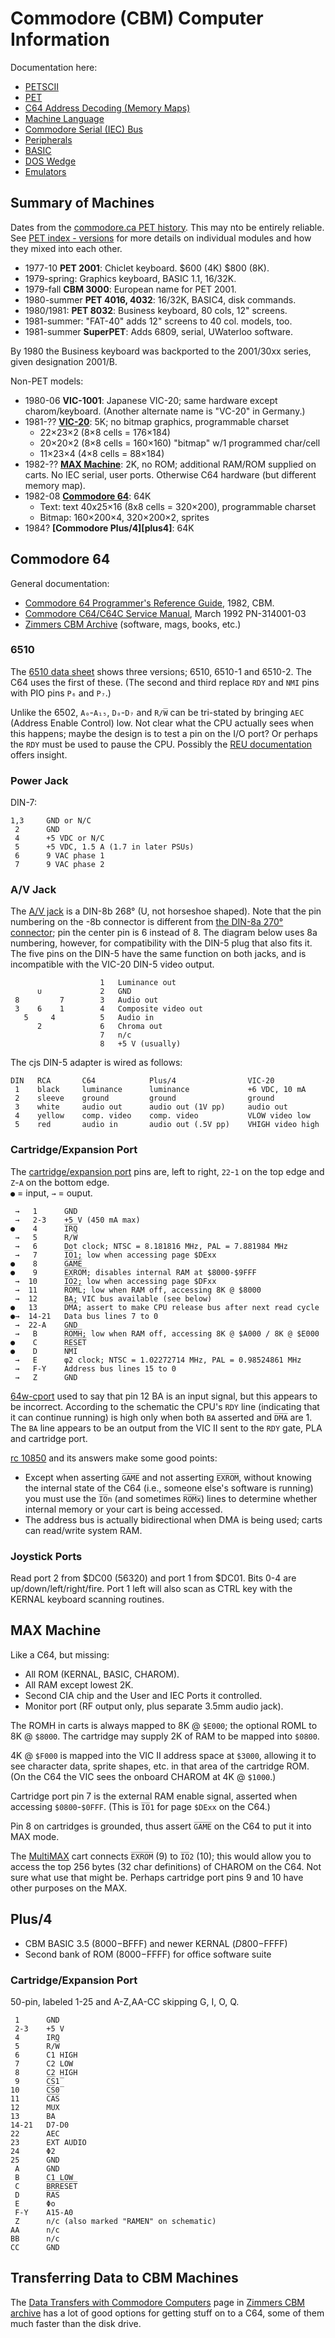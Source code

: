 Commodore (CBM) Computer Information
====================================

Documentation here:
- [PETSCII](petscii.md)
- [PET](pet.md)
- [C64 Address Decoding (Memory Maps)](address-decoding.md)
- [Machine Language](machlang.md)
- [Commodore Serial (IEC) Bus](serial-bus.md)
- [Peripherals](peripherals.md)
- [BASIC](basic.md)
- [DOS Wedge](doswedge.md)
- [Emulators](emulators.md)


Summary of Machines
-------------------

Dates from the [commodore.ca PET history][pet-history]. This may nto
be entirely reliable. See [PET index - versions][pi-ver] for more
details on individual modules and how they mixed into each other.

- 1977-10 __PET 2001__: Chiclet keyboard. $600 (4K) $800 (8K).
- 1979-spring: Graphics keyboard, BASIC 1.1, 16/32K.
- 1979-fall __CBM 3000__: European name for PET 2001.
- 1980-summer __PET 4016, 4032__: 16/32K, BASIC4, disk commands.
- 1980/1981: __PET 8032__: Business keyboard, 80 cols, 12" screens.
- 1981-summer: "FAT-40" adds 12" screens to 40 col. models, too.
- 1981-summer __SuperPET__: Adds 6809, serial, UWaterloo software.

By 1980 the Business keyboard was backported to the 2001/30xx series,
given designation 2001/B.

Non-PET models:

- 1980-06 __VIC-1001__: Japanese VIC-20; same hardware except
  charom/keyboard. (Another alternate name is "VC-20" in Germany.)
- 1981-?? __[VIC-20]__: 5K; no bitmap graphics, programmable charset
  - 22×23×2 (8×8 cells = 176×184)
  - 20×20×2 (8×8 cells = 160×160) "bitmap" w/1 programmed char/cell
  - 11×23×4 (4×8 cells = 88×184)
- 1982-?? __[MAX Machine]__: 2K, no ROM; additional RAM/ROM supplied
  on carts. No IEC serial, user ports. Otherwise C64 hardware (but
  different memory map).
- 1982-08 __[Commodore 64][c64]__: 64K
  - Text: text 40x25×16 (8x8 cells = 320×200), programmable charset
  - Bitmap: 160×200×4, 320×200×2, sprites
- 1984? __[Commodore Plus/4][plus4]__: 64K


Commodore 64
-------------

General documentation:
- [Commodore 64 Programmer's Reference Guide][c64progref], 1982, CBM.
- [Commodore C64/C64C Service Manual][c64service], March 1992 PN-314001-03
- [Zimmers CBM Archive][zimmers] (software, mags, books, etc.)

### 6510

The [6510 data sheet][6510] shows three versions; 6510, 6510-1 and
6510-2. The C64 uses the first of these. (The second and third replace
`RDY` and `NMI` pins with PIO pins `P₆` and `P₇`.)

Unlike the 6502, `A₀`-`A₁₅`, `D₀`-`D₇` and `R/W̅` can be tri-stated by
bringing `AEC` (Address Enable Control) low. Not clear what the CPU
actually sees when this happens; maybe the design is to test a pin on
the I/O port? Or perhaps the `RDY` must be used to pause the CPU.
Possibly the [REU documentation][reutech] offers insight.

### Power Jack

DIN-7:

    1,3     GND or N/C
     2      GND
     4      +5 VDC or N/C
     5      +5 VDC, 1.5 A (1.7 in later PSUs)
     6      9 VAC phase 1
     7      9 VAC phase 2

### A/V Jack

The [A/V jack][cw-av] is a DIN-8b 268° (U, not horseshoe shaped). Note
that the pin numbering on the -8b connector is different from [the
DIN-8a 270° connector][din]; pin the center pin is 6 instead of 8. The
diagram below uses 8a numbering, however, for compatibility with the
DIN-5 plug that also fits it. The five pins on the DIN-5 have the same
function on both jacks, and is incompatible with the VIC-20 DIN-5
video output.

                        1   Luminance out
          ∪             2   GND
     8         7        3   Audio out
     3    6    1        4   Composite video out
       5     4          5   Audio in
          2             6   Chroma out
                        7   n/c
                        8   +5 V (usually)

The cjs DIN-5 adapter is wired as follows:

    DIN   RCA       C64            Plus/4                VIC-20
     1    black     luminance      luminance             +6 VDC, 10 mA
     2    sleeve    ground         ground                ground
     3    white     audio out      audio out (1V pp)     audio out
     4    yellow    comp. video    comp. video           VLOW video low
     5    red       audio in       audio out (.5V pp)    VHIGH video high

### Cartridge/Expansion Port

The [cartridge/expansion port][64w-cport] pins are, left to right,
`22`-`1` on the top edge and `Z`-`A` on the bottom edge.  
`●` = input, `→` = ouput.

     →   1      GND
     →   2-3    +5 V (450 mA max)
    ●    4      I̅R̅Q̅
     →   5      R/W̅
     →   6      Dot clock; NTSC = 8.181816 MHz, PAL = 7.881984 MHz
     →   7      I̅O̅1; low when accessing page $DExx
    ●    8      G̅A̅M̅E̅
    ●    9      E̅X̅R̅O̅M̅; disables internal RAM at $8000-$9FFF
     →  10      I̅O̅2; low when accessing page $DFxx
     →  11      R̅O̅M̅L̅; low when RAM off, accessing 8K @ $8000
     →  12      BA; VIC bus available (see below)
    ●   13      D̅M̅A̅; assert to make CPU release bus after next read cycle
    ●→  14-21   Data bus lines 7 to 0
     →  22-A    GND
     →   B      R̅O̅M̅H̅; low when RAM off, accessing 8K @ $A000 / 8K @ $E000
    ●    C      R̅E̅S̅E̅T̅
    ●    D      N̅M̅I̅
     →   E      φ2 clock; NTSC = 1.02272714 MHz, PAL = 0.98524861 MHz
     →   F-Y    Address bus lines 15 to 0
     →   Z      GND

[64w-cport] used to say that pin 12 BA is an input signal, but this appears
to be incorrect. According to the schematic the CPU's `RDY` line
(indicating that it can continue running) is high only when both `BA`
asserted and `D̅M̅A̅` are 1. The `BA` line appears to be an output from the
VIC II sent to the `RDY` gate, PLA and cartridge port.

[rc 10850] and its answers make some good points:
- Except when asserting `G̅A̅M̅E̅` and not asserting `E̅X̅R̅O̅M̅`, without
  knowing the internal state of the C64 (i.e., someone else's software
  is running) you must use the `I̅O̅n` (and sometimes `R̅O̅M̅x̅`) lines to
  determine whether internal memory or your cart is being accessed.
- The address bus is actually bidirectional when DMA is being used;
  carts can read/write system RAM.

### Joystick Ports

Read port 2 from $DC00 (56320) and port 1 from $DC01. Bits 0-4 are
up/down/left/right/fire. Port 1 left will also scan as CTRL key with
the KERNAL keyboard scanning routines.


MAX Machine
-----------

Like a C64, but missing:
- All ROM (KERNAL, BASIC, CHAROM).
- All RAM except lowest 2K.
- Second CIA chip and the User and IEC Ports it controlled.
- Monitor port (RF output only, plus separate 3.5mm audio jack).

The ROMH in carts is always mapped to 8K @ `$E000`; the optional ROML
to 8K @ `$8000`. The cartridge may supply 2K of RAM to be mapped into
`$0800`.

4K @ `$F000` is mapped into the VIC II address space at `$3000`,
allowing it to see character data, sprite shapes, etc. in that area of
the cartridge ROM. (On the C64 the VIC sees the onboard CHAROM at 4K @
`$1000`.)

Cartridge port pin 7 is the external RAM enable signal, asserted when
accessing `$0800`-`$0FFF`. (This is `I̅O̅1` for page `$DExx` on the C64.)

Pin 8 on cartridges is grounded, thus assert `G̅A̅M̅E̅` on the C64 to put it
into MAX mode.

The [MultiMAX] cart connects `E̅X̅R̅O̅M̅` (9) to `I̅O̅2` (10); this would
allow you to access the top 256 bytes (32 char definitions) of CHAROM
on the C64. Not sure what use that might be. Perhaps cartridge port
pins 9 and 10 have other purposes on the MAX.


Plus/4
------

- CBM BASIC 3.5 ($8000-$BFFF) and newer KERNAL ($D800-$FFFF)
- Second bank of ROM ($8000-$FFFF) for office software suite

### Cartridge/Expansion Port

50-pin, labeled 1-25 and A-Z,AA-CC skipping G, I, O, Q.

     1      GND
     2-3    +5 V
     4      IRQ
     5      R/W̅
     6      C1 HIGH
     7      C2 LOW
     8      C2 HIGH
     9      C̅S̅1̅
    10      C̅S̅0̅
    11      C̅A̅S̅
    12      MUX
    13      BA
    14-21   D7-D0
    22      AEC
    23      EXT AUDIO
    24      Φ2
    25      GND
     A      GND
     B      C1 LOW
     C      B̅R̅R̅E̅S̅E̅T̅
     D      R̅A̅S̅
     E      Φo
     F-Y    A15-A0
     Z      n/c (also marked "RAMEN" on schematic)
    AA      n/c
    BB      n/c
    CC      GND


Transferring Data to CBM Machines
----------------------------------

The [Data Transfers with Commodore Computers][transfer] page in
[Zimmers CBM archive][zimmers] has a lot of good options for getting
stuff on to a C64, some of them much faster than the disk drive.


<!-------------------------------------------------------------------->
[MAX Machine]: https://www.c64-wiki.com/wiki/Commodore_MAX_Machine
[VIC-20]: https://www.c64-wiki.com/wiki/VIC-20
[c64]: https://www.c64-wiki.com/wiki/C64
[pet-history]: https://www.commodore.ca/commodore-products/commodore-pet-the-worlds-first-personal-computer/
[pi-ver]: http://www.6502.org/users/andre/petindex/versions.html
[plus/4]: https://www.c64-wiki.com/wiki/Commodore_Plus/4

[64w-cport]: https://www.c64-wiki.com/wiki/Expansion_Port
[6510]: http://archive.6502.org/datasheets/mos_6510_mpu.pdf
[c64progref]: https://archive.org/details/c64-programmer-ref
[c64service]: https://www.retro-kit.co.uk/user/custom/Commodore/C64/manuals/C64C_Service_Manual.pdf
[cw-av]: https://www.c64-wiki.com/wiki/A/V_Jack
[din]: ../../../hw/din-connector.md
[rc 10850]: https://retrocomputing.stackexchange.com/q/10850/7208
[reutech]: https://codebase64.org/doku.php?id=base:thirdparty#reu

[multimax]: http://www.multimax.co/hardware/

[transfer]: http://www.zimmers.net/anonftp/pub/cbm/crossplatform/transfer/transfer.html
[zimmers]: http://www.zimmers.net/anonftp/pub/cbm/
